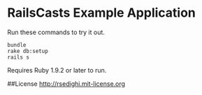 # RailsCasts Example Application

Run these commands to try it out.

```
bundle
rake db:setup
rails s
```

Requires Ruby 1.9.2 or later to run.



##License
http://rsedighi.mit-license.org
